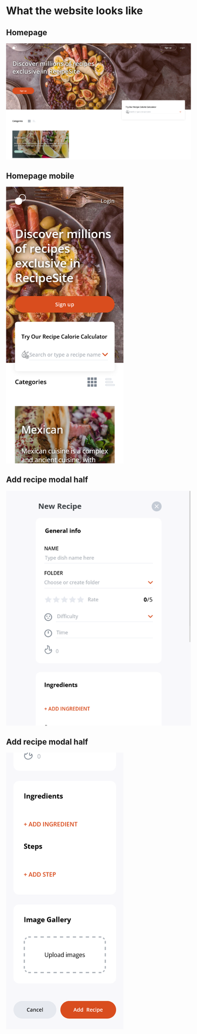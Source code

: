 # What the website looks like

## Homepage
![Homepage](screenshots/Recipe%20Site%20-%20Homepage.png)

## Homepage mobile
![](screenshots/Recipe%20Site%20-%20Homepage%20(Mobile).png)

## Add recipe modal half
![](screenshots/Recipe%20Site%20-%20Add%20Recipe%20Modal.png)

## Add recipe modal half
![](screenshots/Recipe%20Site%20-%20Add%20Recipe%20Modal%20(Mobile).png)